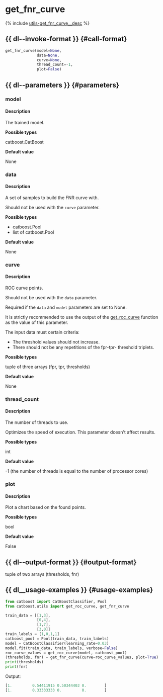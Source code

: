 # get_fnr_curve

{% include [utils-get_fnr_curve__desc](../_includes/work_src/reusage-python/get_fnr_curve__desc.md) %}


## {{ dl--invoke-format }} {#call-format}

```python
get_fnr_curve(model=None,
              data=None,
              curve=None,
              thread_count=-1,
              plot=False)
```

## {{ dl--parameters }} {#parameters}

### model

#### Description

The trained model.

**Possible types**

catboost.CatBoost

**Default value**

None

### data

#### Description

A set of samples to build the FNR curve with.

Should not be used with the `curve` parameter.

**Possible types**

- catboost.Pool
- list of catboost.Pool

**Default value**

None

### curve

#### Description

ROC curve points.

Should not be used with the `data` parameter.

Required if the `data` and `model` parameters are set to None.

It is strictly recommended to use the output of the [get_roc_curve](python-reference_utils_get_roc_curve.md) function as the value of this parameter.

The input data must certain criteria:

- The threshold values should not increase.
- There should not be any repetitions of the fpr-tpr- threshold triplets.


**Possible types**

tuple of three arrays (fpr, tpr, thresholds)

**Default value**

None

### thread_count

#### Description

The number of threads to use.

Optimizes the speed of execution. This parameter doesn't affect results.

**Possible types**

int

**Default value**

-1 (the number of threads is equal to the number of processor cores)

### plot

#### Description

Plot a chart based on the found points.

**Possible types**

bool

**Default value**

False


## {{ dl--output-format }} {#output-format}

tuple of two arrays (thresholds, fnr)

## {{ dl__usage-examples }} {#usage-examples}

```python
from catboost import CatBoostClassifier, Pool
from catboost.utils import get_roc_curve, get_fnr_curve

train_data = [[1,3],
              [0,4],
              [1,7],
              [3,0]]
train_labels = [1,0,1,1]
catboost_pool = Pool(train_data, train_labels)
model = CatBoostClassifier(learning_rate=0.03)
model.fit(train_data, train_labels, verbose=False)
roc_curve_values = get_roc_curve(model, catboost_pool)
(thresholds, fnr) = get_fnr_curve(curve=roc_curve_values, plot=True)
print(thresholds)
print(fnr)

```

Output:

```python
[1.         0.54411915 0.50344403 0.        ]
[1.         0.33333333 0.         0.        ]
```

